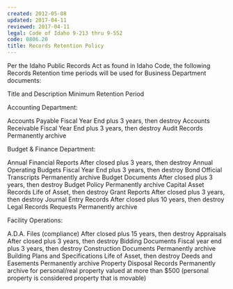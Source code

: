 ```yaml
---
created: 2012-05-08
updated: 2017-04-11
reviewed: 2017-04-11
legal: Code of Idaho 9-213 thru 9-552
code: 0806.20
title: Records Retention Policy
---
```


Per the Idaho Public Records Act as found in Idaho Code, the following Records Retention time periods will be used
for Business Department documents:

Title and Description Minimum Retention Period

Accounting Department:


Accounts Payable Fiscal Year End plus 3 years, then destroy
Accounts Receivable Fiscal Year End plus 3 years, then destroy
Audit Records Permanently archive

Budget & Finance Department:


Annual Financial Reports After closed plus 3 years, then destroy
Annual Operating Budgets Fiscal Year End plus 3 years, then destroy
Bond Official Transcripts Permanently archive
Budget Documents After closed plus 3 years, then destroy
Budget Policy Permanently archive
Capital Asset Records Life of Asset, then destroy
Grant Reports After closed plus 3 years, then destroy
Journal Entry Records After closed plus 10 years, then destroy
Legal Records Requests Permanently archive

Facility Operations:


A.D.A. Files (compliance) After closed plus 15 years, then destroy
Appraisals After closed plus 3 years, then destroy
Bidding Documents Fiscal year end plus 3 years, then destroy
Construction Documents Permanently archive
Building Plans and Specifications Life of Asset, then destroy
Deeds and Easements Permanently archive
Property Disposal Records Permanently archive for personal/real property valued at more than
$500 (personal property is considered property that is movable)

